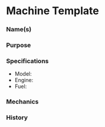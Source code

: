 # Machine Template

### Name(s)
### Purpose
### Specifications
- Model:
- Engine:
- Fuel:

### Mechanics
### History